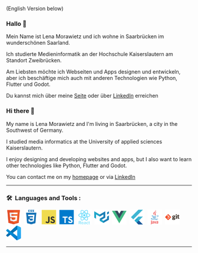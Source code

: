 (English Version below)
### Hallo 👋

Mein Name ist Lena Morawietz und ich wohne in Saarbrücken im wunderschönen Saarland. 

Ich studierte Medieninformatik an der Hochschule Kaiserslautern am Standort Zweibrücken. 

Am Liebsten möchte ich Webseiten und Apps designen und entwickeln, aber ich beschäftige mich auch mit anderen Technologien wie Python, Flutter und Godot.

Du kannst mich über meine [Seite](lenamorawietz.de) oder über [LinkedIn](https://www.linkedin.com/in/lena-zeise-93a4a3165/)  erreichen



### Hi there 👋

My name is Lena Morawietz and I'm living in Saarbrücken, a city in the Southwest of Germany.

I studied media informatics at the University of applied sciences Kaiserslautern.

I enjoy designing and developing websites and apps, but I also want to learn other technologies like Python, Flutter and Godot.

You can contact me on my [homepage](lenamorawietz.de) or via [LinkedIn](https://www.linkedin.com/in/lena-zeise-93a4a3165/)

<!--

- 🔭 I’m currently working on ...
- 🌱 I’m currently learning ...
- 👯 I’m looking to collaborate on ...
- 🤔 I’m looking for help with ...
- 💬 Ask me about ...
- 📫 How to reach me: ...
- 😄 Pronouns: ...
- ⚡ Fun fact: ...
-->

---

### 🛠 &nbsp;Languages and Tools :

<p>
<img src="https://github.com/devicons/devicon/blob/master/icons/html5/html5-original.svg" title="HTML5" alt="HTML" width="40" height="40"/>&nbsp;
<img src="https://github.com/devicons/devicon/blob/master/icons/css3/css3-plain-wordmark.svg"  title="CSS3" alt="CSS" width="40" height="40"/>&nbsp;
<img src="https://github.com/devicons/devicon/blob/master/icons/javascript/javascript-original.svg" title="JavaScript" alt="JavaScript" width="40" height="40"/>&nbsp;
<img src="https://github.com/devicons/devicon/blob/master/icons/typescript/typescript-original.svg" title="TypeScript" alt="TypeScript" width="40" height="40"/>&nbsp;
<img src="https://github.com/devicons/devicon/blob/master/icons/react/react-original-wordmark.svg" title="React" alt="React" width="40" height="40"/>&nbsp;
<img src="https://github.com/devicons/devicon/blob/master/icons/materialui/materialui-original.svg" title="Material UI" alt="Material UI" width="40" height="40"/>&nbsp;
<img src="https://github.com/devicons/devicon/blob/master/icons/vuejs/vuejs-original.svg" title="Vue" alt="Vue" width="40" height="40"/>&nbsp;
<img src="https://github.com/devicons/devicon/blob/master/icons/flutter/flutter-original.svg" title="Flutter" alt="Flutter" width="40" height="40"/>&nbsp;
<img src="https://github.com/devicons/devicon/blob/master/icons/java/java-original-wordmark.svg" title="Java" alt="Java" width="40" height="40"/>&nbsp;
<img src="https://github.com/devicons/devicon/blob/master/icons/git/git-original-wordmark.svg" title="Git" **alt="Git" width="40" height="40"/>&nbsp;
<img src="https://github.com/devicons/devicon/blob/master/icons/vscode/vscode-original.svg" title="Visual Studio Code" width="40" height="40"/>&nbsp;
</p>

---


